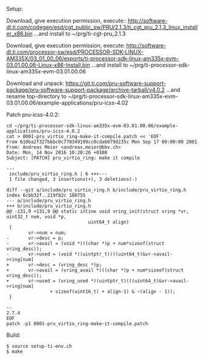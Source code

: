 Setup:

Download, give execution permission, execute::
http://software-dl.ti.com/codegen/esd/cgt_public_sw/PRU/2.1.3/ti_cgt_pru_2.1.3_linux_installer_x86.bin
...and install to ~/prg/ti-cgt-pru_2.1.3

Download, give execution permission, execute:
http://software-dl.ti.com/processor-sw/esd/PROCESSOR-SDK-LINUX-AM335X/03_01_00_06/exports/ti-processor-sdk-linux-am335x-evm-03.01.00.06-Linux-x86-Install.bin
...and install to ~/prg/ti-processor-sdk-linux-am335x-evm-03.01.00.06

Download and unpack:
https://git.ti.com/pru-software-support-package/pru-software-support-package/archive-tarball/v4.0.2
...and rename top-directory to ~/prg/ti-processor-sdk-linux-am335x-evm-03.01.00.06/example-applications/pru-icss-4.02

Patch pru-icss-4.0.2:
```
cd ~/prg/ti-processor-sdk-linux-am335x-evm-03.01.00.06/example-applications/pru-icss-4.0.2
cat > 0001-pru_virtio_ring-make-it-compile.patch << 'EOF'
From 610ba2f327bbbc0c778349199cc0cda6079d235c Mon Sep 17 00:00:00 2001
From: Andreas Meier <andreas.meier@bbv.ch>
Date: Mon, 14 Nov 2016 10:20:26 +0100
Subject: [PATCH] pru_virtio_ring: make it compile

---
 include/pru_virtio_ring.h | 6 +++---
 1 file changed, 3 insertions(+), 3 deletions(-)

diff --git a/include/pru_virtio_ring.h b/include/pru_virtio_ring.h
index 6cbb32f..219f82c 100755
--- a/include/pru_virtio_ring.h
+++ b/include/pru_virtio_ring.h
@@ -131,9 +131,9 @@ static inline void vring_init(struct vring *vr, uint32_t num, void *p,
                              uint64_t align)
 {
        vr->num = num;
-       vr->desc = p;
-       vr->avail = (void *)((char *)p + num*sizeof(struct vring_desc));
-       vr->used = (void *)(uintptr_t)(((uint64_t)&vr->avail->ring[num]
+       vr->desc = (vring_desc *)p;
+       vr->avail = (vring_avail *)((char *)p + num*sizeof(struct vring_desc));
+       vr->used = (vring_used *)(uintptr_t)(((uint64_t)&vr->avail->ring[num]
                + sizeof(uint16_t) + align-1) & ~(align - 1));
 }

--
2.7.4
EOF
patch -p1 0001-pru_virtio_ring-make-it-compile.patch
```

Build:
```
$ source setup-ti-env.ch
$ make
```
